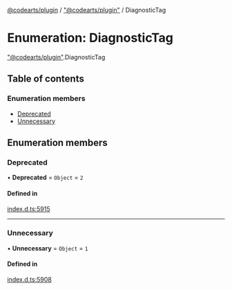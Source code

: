 [@codearts/plugin](../README.md) / ["@codearts/plugin"](../modules/_codearts_plugin_.md) / DiagnosticTag

# Enumeration: DiagnosticTag

["@codearts/plugin"](../modules/_codearts_plugin_.md).DiagnosticTag

## Table of contents

### Enumeration members

- [Deprecated](codearts_plugin_.DiagnosticTag.md#deprecated)
- [Unnecessary](codearts_plugin_.DiagnosticTag.md#unnecessary)

## Enumeration members

### Deprecated

• **Deprecated** = `Object` = `2`

#### Defined in

[index.d.ts:5915](https://github.com/huaweicloud/cloudide-plugin-api/blob/d4de966/index.d.ts#L5915)

___

### Unnecessary

• **Unnecessary** = `Object` = `1`

#### Defined in

[index.d.ts:5908](https://github.com/huaweicloud/cloudide-plugin-api/blob/d4de966/index.d.ts#L5908)
